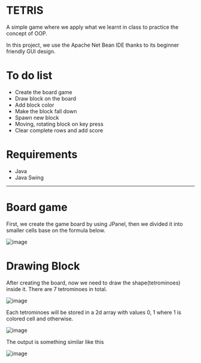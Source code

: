 # TETRIS
A simple game where we apply what we learnt in class to practice the concept of OOP.

In this project, we use the Apache Net Bean IDE thanks to its beginner friendly GUI design. 

# To do list
 * Create the board game
 * Draw block on the board
 * Add block color
 * Make the block fall down
 * Spawn new block
 * Moving, rotating block on key press
 * Clear complete rows and add score
# Requirements
 * Java
 * Java Swing
 ---
 # Board game
 First, we create the game board by using JPanel, then we divided it into smaller cells base on the formula below.
 
 ![image](https://user-images.githubusercontent.com/52684784/170531720-a78f9f77-d865-4352-a5c3-d117951f5b68.png)
 # Drawing Block 
 After creating the board, now we need to draw the shape(tetrominoes) inside it.
 There are 7 tetrominoes in total.
 
 ![image](https://user-images.githubusercontent.com/52684784/170532176-af0e42d7-e8be-4d5b-827c-bd0361053e7c.png)
 
 Each tetrominoes will be stored in a 2d array with values 0, 1 where 1 is colored cell and otherwise.
 
 ![image](https://user-images.githubusercontent.com/52684784/170536852-7fd7791d-2aae-4706-9948-4323bbec6fc0.png)
 
 The output is something similar like this 
 
 ![image](https://user-images.githubusercontent.com/52684784/170536983-4560267d-80ab-424d-b85e-6486e370f750.png)


 
